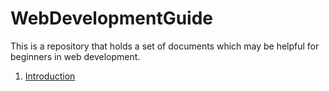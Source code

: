 # WebDevelopmentGuide
This is a repository that holds a set of documents which may be helpful for beginners in web development.

1. <a href="https://github.com/HarshvardhanThosar/WebDevelopmentGuide/blob/master/Introduction.md">Introduction</a>
